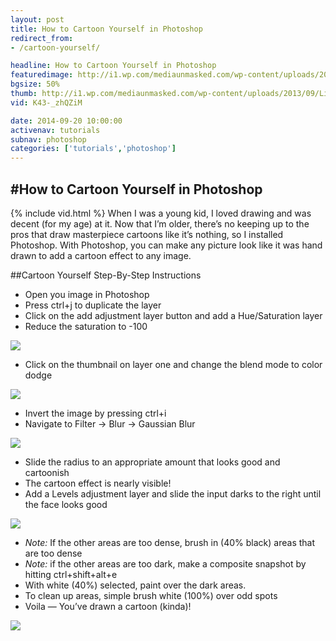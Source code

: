 ```yaml
---
layout: post
title: How to Cartoon Yourself in Photoshop
redirect_from:
- /cartoon-yourself/

headline: How to Cartoon Yourself in Photoshop
featuredimage: http://i1.wp.com/mediaunmasked.com/wp-content/uploads/2013/09/Lincoln-bw.jpg
bgsize: 50%
thumb: http://i1.wp.com/mediaunmasked.com/wp-content/uploads/2013/09/Lincoln-bw.jpg
vid: K43-_zhQZiM

date: 2014-09-20 10:00:00
activenav: tutorials
subnav: photoshop
categories: ['tutorials','photoshop']
---
```

#How to Cartoon Yourself in Photoshop
---
{% include vid.html %}
When I was a young kid, I loved drawing and was decent (for my age) at it. Now that I’m older, there’s no keeping up to the pros that draw masterpiece cartoons like it’s nothing, so I installed Photoshop. With Photoshop, you can make any picture look like it was hand drawn to add a cartoon effect to any image.

##Cartoon Yourself Step-By-Step Instructions

* Open you image in Photoshop
* Press ctrl+j to duplicate the layer
* Click on the add adjustment layer button and add a Hue/Saturation layer
* Reduce the saturation to -100

![](http://i2.wp.com/i.imgur.com/UOsPNOM.jpg)

* Click on the thumbnail on layer one and change the blend mode to color dodge

![](http://i2.wp.com/i.imgur.com/clmoSLq.jpg)

* Invert the image by pressing ctrl+i
* Navigate to Filter -> Blur -> Gaussian Blur

![](http://i0.wp.com/i.imgur.com/6uOGuSb.jpg)

* Slide the radius to an appropriate amount that looks good and cartoonish
* The cartoon effect is nearly visible!
* Add a Levels adjustment layer and slide the input darks to the right until the face looks good

![](http://i1.wp.com/i.imgur.com/s5UfkSS.jpg)

* *Note:* If the other areas are too dense, brush in (40% black) areas that are too dense
* *Note:* if the other areas are too dark, make a composite snapshot by hitting ctrl+shift+alt+e
* With white (40%) selected, paint over the dark areas.
* To clean up areas, simple brush white (100%) over odd spots
* Voila — You’ve drawn a cartoon (kinda)!

![](http://i0.wp.com/i.imgur.com/8RLzQ04.jpg)
